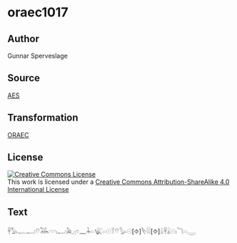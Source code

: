 # oraec1017

## Author

Gunnar Sperveslage

## Source

[AES](https://github.com/simondschweitzer/aes)

## Transformation

[ORAEC](https://oraec.github.io/)

## License

<a rel="license" href="http://creativecommons.org/licenses/by-sa/4.0/"><img alt="Creative Commons License" style="border-width:0" src="https://i.creativecommons.org/l/by-sa/4.0/88x31.png" /></a><br />This work is licensed under a <a rel="license" href="http://creativecommons.org/licenses/by-sa/4.0/">Creative Commons Attribution-ShareAlike 4.0 International License</a>

## Text

𓋹𓅃𓉻𓂝𓄣𓅒𓎟𓏤𓂝𓅉𓈎𓏌𓈖𓇓𓏏𓆤𓏏𓇳𓎝𓄣𓅭𓇳[⯑]𓌸𓇋𓇋[⯑]𓏙𓋹𓏇𓇳𓏤𓆓𓏏𓇾<br>
